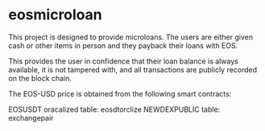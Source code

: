 # eosmicroloan

This project is designed to provide microloans. The users are either given cash or other items in person and they payback their loans with EOS. 

This provides the user in confidence that their loan balance is always available, it is not tampered with, and all transactions are publicly recorded on the block chain. 

The EOS-USD price is obtained from the following smart contracts:

EOSUSDT oracalized table: eosdtorclize
NEWDEXPUBLIC table: exchangepair

